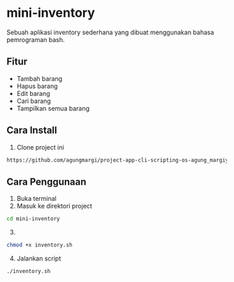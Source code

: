 # mini-inventory

Sebuah aplikasi inventory sederhana yang dibuat menggunakan bahasa pemrograman bash.

## Fitur
- Tambah barang
- Hapus barang
- Edit barang
- Cari barang
- Tampilkan semua barang

## Cara Install
1. Clone project ini
```bash
https://github.com/agungmargi/project-app-cli-scripting-os-agung_margiyono
```

## Cara Penggunaan
1. Buka terminal
2. Masuk ke direktori project
```bash
cd mini-inventory
```
3.
```bash
chmod +x inventory.sh
```
4. Jalankan script
```bash
./inventory.sh
```